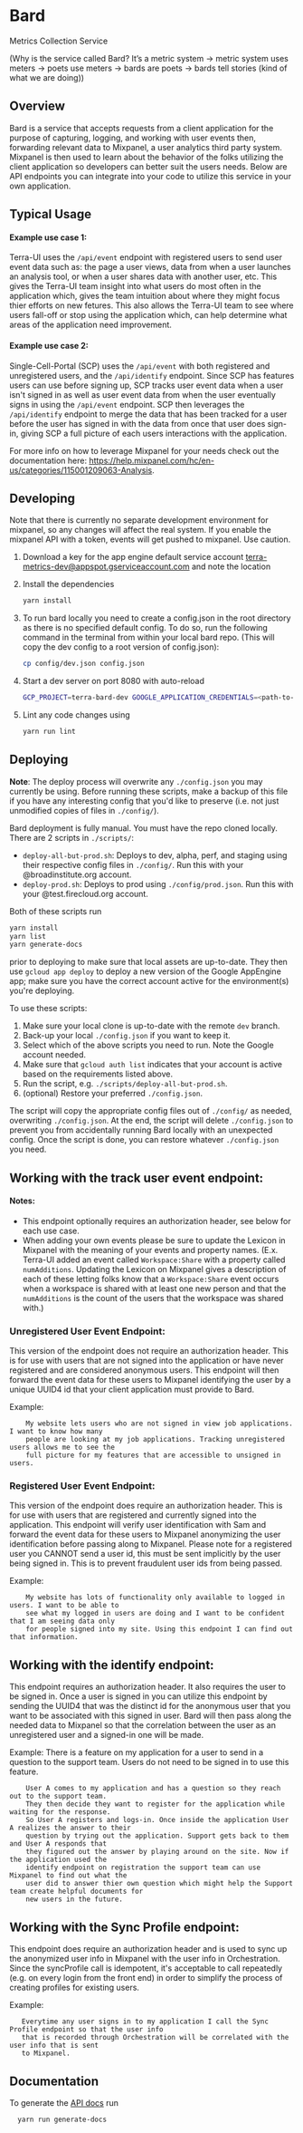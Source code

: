 # Bard 
Metrics Collection Service

(Why is the service called Bard? It’s a metric system → metric system uses meters → poets use meters → bards are poets → bards tell stories (kind of what we are doing))


## Overview
Bard is a service that accepts requests from a client application for the purpose of capturing, logging, and working with user events then, forwarding relevant data to Mixpanel, a user analytics third party system. Mixpanel is then used to learn about the behavior of the folks utilizing the client application so developers can better suit the users needs. Below are API endpoints you can integrate into your code to utilize this service in your own application. 

## Typical Usage
#### Example use case 1: 
Terra-UI uses the `/api/event` endpoint with registered users to send user event data such as: the page a user views, data from when a user launches an analysis tool, or when a user shares data with another user, etc. This gives the Terra-UI team insight into what users do most often in the application which, gives the team intuition about where they might focus thier efforts on new fetures. This also allows the Terra-UI team to see where users fall-off or stop using the application which, can help determine what areas of the application need improvement. 
 
#### Example use case 2: 
Single-Cell-Portal (SCP) uses the `/api/event` with both registered and unregistered users, and the `/api/identify` endpoint. Since SCP has features users can use before signing up, SCP tracks user event data when a user isn't signed in as well as user event data from when the user eventually signs in using the `/api/event` endpoint. SCP then leverages the `/api/identify` endpoint to merge the data that has been tracked for a user before the user has signed in with the data from once that user does sign-in, giving SCP a full picture of each users interactions with the application.

For more info on how to leverage Mixpanel for your needs check out the documentation here: https://help.mixpanel.com/hc/en-us/categories/115001209063-Analysis.

## Developing
Note that there is currently no separate development environment for mixpanel, so any changes will affect the real system. If you enable the mixpanel API with a token, events will get pushed to mixpanel. Use caution.

1. Download a key for the app engine default service account terra-metrics-dev@appspot.gserviceaccount.com and note the location
2. Install the dependencies

    ```sh
    yarn install
    ```
3. To run bard locally you need to create a config.json in the root directory as there is no specified default config.
   To do so, run the following command in the terminal from within your local bard repo. (This will copy the dev config to a root version of config.json):
   
   ```sh
   cp config/dev.json config.json
   ``` 
4. Start a dev server on port 8080 with auto-reload

    ```sh
    GCP_PROJECT=terra-bard-dev GOOGLE_APPLICATION_CREDENTIALS=<path-to-key-file> yarn run start-dev
    ```
5. Lint any code changes using 

    ```sh
    yarn run lint
    ```

## Deploying
**Note**: The deploy process will overwrite any `./config.json` you may currently be using. Before running these scripts, make a backup of this file if you have any interesting config that you'd like to preserve (i.e. not just unmodified copies of files in `./config/`).

Bard deployment is fully manual. You must have the repo cloned locally. There are 2 scripts in `./scripts/`:
* `deploy-all-but-prod.sh`: Deploys to dev, alpha, perf, and staging using their respective config files in `./config/`. Run this with your @broadinstitute.org account.
* `deploy-prod.sh`: Deploys to prod using `./config/prod.json`. Run this with your @test.firecloud.org account.

Both of these scripts run
```sh
yarn install
yarn list
yarn generate-docs
```
prior to deploying to make sure that local assets are up-to-date. They then use `gcloud app deploy` to deploy a new version of the Google AppEngine app; make sure you have the correct account active for the environment(s) you're deploying.

To use these scripts:
1. Make sure your local clone is up-to-date with the remote `dev` branch.
2. Back-up your local `./config.json` if you want to keep it.
3. Select which of the above scripts you need to run. Note the Google account needed.
4. Make sure that `gcloud auth list` indicates that your account is active based on the requirements listed above.
5. Run the script, e.g. `./scripts/deploy-all-but-prod.sh`.
6. (optional) Restore your preferred `./config.json`.

The script will copy the appropriate config files out of `./config/` as needed, overwriting `./config.json`. At the end, the script will delete `./config.json` to prevent you from accidentally running Bard locally with an unexpected config. Once the script is done, you can restore whatever `./config.json` you need.

## Working with the track user event endpoint:
#### Notes:
- This endpoint optionally requires an authorization header, see below for each use case.
- When adding your own events please be sure to update the Lexicon in Mixpanel with the meaning of your events and property names. (E.x. Terra-UI added an event called `Workspace:Share` with a property called `numAdditions`. Updating the Lexicon on Mixpanel gives a description of each of these letting folks know that a `Workspace:Share` event occurs when a workspace is shared with at least one new person and that the `numAdditions` is the count of the users that the workspace was shared with.)

### Unregistered User Event Endpoint:
This version of the endpoint does not require an authorization header. This is for use with users that are not signed into the application or have never registered and are considered anonymous users. This endpoint will then forward the event data for these users to Mixpanel identifying the user by a unique UUID4 id that your client application must provide to Bard.

Example: 
		
		My website lets users who are not signed in view job applications. I want to know how many
		people are looking at my job applications. Tracking unregistered users allows me to see the
		full picture for my features that are accessible to unsigned in users.

### Registered User Event Endpoint:
This version of the endpoint does require an authorization header. This is for use with users that are registered and currently signed into the application. This endpoint will verify user identification with Sam and forward the event data for these users to Mixpanel anonymizing the user identification before passing along to Mixpanel. Please note for a registered user you CANNOT send a user id, this must be sent implicitly by the user being signed in. This is to prevent fraudulent user ids from being passed.

Example:
        
        My website has lots of functionality only available to logged in users. I want to be able to 
        see what my logged in users are doing and I want to be confident that I am seeing data only 
        for people signed into my site. Using this endpoint I can find out that information.


## Working with the identify endpoint:
This endpoint requires an authorization header. It also requires the user to be signed in. Once a user is signed in you can utilize this endpoint by sending the UUID4 that was the distinct id for the anonymous user that you want to be associated with this signed in user. Bard will then pass along the needed data to Mixpanel so that the correlation between the user as an unregistered user and a signed-in one will be made.

Example:
        There is a feature on my application for a user to send in a question to the support team.
        Users do not need to be signed in to use this feature. 
        
        User A comes to my application and has a question so they reach out to the support team. 
        They then decide they want to register for the application while waiting for the response. 
        So User A registers and logs-in. Once inside the application User A realizes the answer to their 
        question by trying out the application. Support gets back to them and User A responds that
        they figured out the answer by playing around on the site. Now if the application used the
        identify endpoint on registration the support team can use Mixpanel to find out what the
        user did to answer thier own question which might help the Support team create helpful documents for
        new users in the future.
       

## Working with the Sync Profile endpoint:
This endpoint does require an authorization header and is used to sync up the anonymized user info in Mixpanel with the user info in Orchestration.
Since the syncProfile call is idempotent, it's acceptable to call repeatedly (e.g. on every login from the front end) in order to simplify the process of creating profiles for existing users.


Example:
       
       Everytime any user signs in to my application I call the Sync Profile endpoint so that the user info
       that is recorded through Orchestration will be correlated with the user info that is sent
       to Mixpanel.
   
## Documentation
  To generate the [API docs](https://terra-metrics-dev.appspot.com/docs) run

  ```sh 
    yarn run generate-docs
  ```
